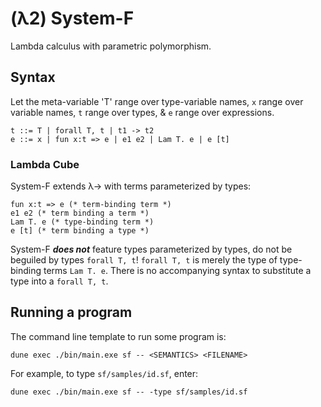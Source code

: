 # (λ2) System-F

Lambda calculus with parametric polymorphism.

## Syntax

Let the meta-variable 'T' range over type-variable names,
`x` range over variable names,
`t` range over types,
& `e` range over expressions.

```
t ::= T | forall T, t | t1 -> t2
e ::= x | fun x:t => e | e1 e2 | Lam T. e | e [t]
```

### Lambda Cube

System-F extends λ→ with terms parameterized by types:
```
fun x:t => e (* term-binding term *)
e1 e2 (* term binding a term *)
Lam T. e (* type-binding term *)
e [t] (* term binding a type *)
```
System-F ***does not*** feature types parameterized by types,
do not be beguiled by types `forall T, t`!
`forall T, t` is merely the type of type-binding terms `Lam T. e`.
There is no accompanying syntax to substitute a type into a `forall T, t`.

## Running a program

The command line template to run some program is:
```
dune exec ./bin/main.exe sf -- <SEMANTICS> <FILENAME>
```

For example, to type `sf/samples/id.sf`, enter:
```
dune exec ./bin/main.exe sf -- -type sf/samples/id.sf
```
